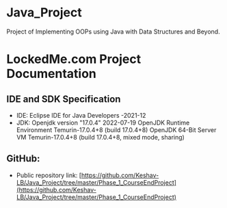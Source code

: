 # Java_Project
Project of Implementing OOPs using Java with Data Structures and Beyond.

# LockedMe.com Project Documentation

## IDE and SDK Specification

- IDE: Eclipse IDE for Java Developers -2021-12
- JDK:  Openjdk version "17.0.4" 2022-07-19
        OpenJDK Runtime Environment Temurin-17.0.4+8 (build 17.0.4+8)
        OpenJDK 64-Bit Server VM Temurin-17.0.4+8 (build 17.0.4+8, mixed mode, sharing)

## GitHub:

- Public repository link: [https://github.com/Keshav-LB/Java_Project/tree/master/Phase_1_CourseEndProject](https://github.com/Keshav-LB/Java_Project/tree/master/Phase_1_CourseEndProject)
